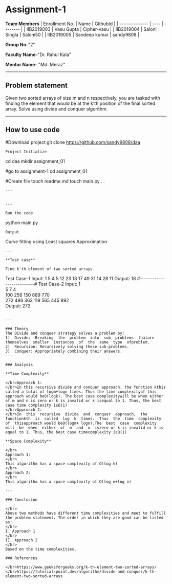 # Assignment-1

**Team Members**
|   Enrollment No.  |   Name   | GithubId |
|   --------------  |   ----   | -------- |
|    IIB2019003  |   Vasu Gupta | Cipher-vasu |
|    IIB2019004  |   Saloni Singla | Saloni50 | 
|    IIB2019005  |   Sandeep kumar | sandy9808  |

**Group No-**"2"

**Faculty Name-**"Dr. Rahul Kala"

**Mentor Name-** "Md. Meraz"

---
## Problem statement
Given two sorted arrays of size m and n respectively, you are tasked with finding the element that would be at the k’th position of the final sorted array. Solve using divide and conquer algorithm.

---
## How to use code
#Download project
git clone https://github.com/sandy9808/daa 
```
Project Initialize 
```
cd daa
mkdir assignment_01

#go to assignment-1
cd assignment_01

#Create file
touch readme.md
touch main.py
.
.
```
---


---

Run the code
```
python main.py
```
Output
```
Curve fitting using Least squares Approximation
```
---

**Test case**

Find k'th element of two sorted arrays
```
Test Case-1
Input:
1
5 4 5
12 23 18 17 49
31 14 28 11
Output:
18
#--------------------------#
Test Case-2
Input:
1                                                                                                                                               
5 7 4                                                                                                                                           
100 256 150 889 770                                                                                                                             
272 486 363 119 565 445 892                                                                                                                     
Output:
272
```

---

### Theory
The Divide and conquer strategy solves a problem by:
1)  Divide:  Breaking  the  problem  into  sub  problems  thatare  themselves  smaller  instances  of  the  same  type  ofproblem.
2)  Recursion: Recursively solving these sub-problems.
3)  Conquer: Appropriately combining their answers.
---

### Analysis

**Time Complexity**

</br>Approach 1:
</br>In this recursive divide and conquer approach, the function kthis called a total of logm+logn times. Thus the time complexityof this approach would beO(logk). The best case complexitywill be when either of m and n is zero or k is invalid or k isequal to 1. Thus, the best case time complexity isΩ(1)
</br>Approach 2:
</br>In  this  recursive  divide  and  conquer  approach,  the  functionkth  is  called  log  k  times.  Thus  the  time  complexity  of  thisapproach would beO(logm+ logn).The  best  case  complexity  will  be  when  either  of  m  and  n  iszero or k is invalid or k is equal to 1. Thus, the best case timecomplexity isΩ(1)

**Space Complexity**

</br>
Approach 1:
</br>
This algorithm has a space complexity of O(log k)
</br>
Approach 2:
</br>
This algorithm has a space complexity of O(log m+log n)

---

### Conclusion

</br>
Above two methods have different time complexities and meet to fulfill the problem statement. The order in which they are good can be listed as:
</br>
I. Approach 1
</br>
II. Approach 2
</br>
Based on the time complexities.

### References

</br>https://www.geeksforgeeks.org/k-th-element-two-sorted-arrays/
</br>https://tutorialspoint.dev/algorithm/divide-and-conquer/k-th-element-two-sorted-arrays
